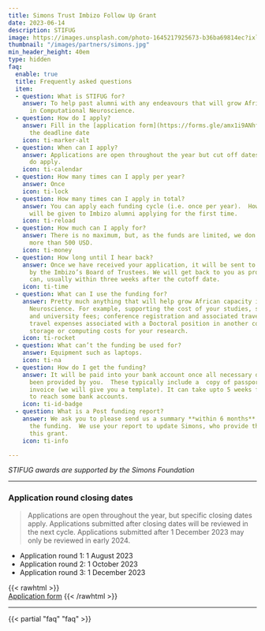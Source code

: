 ```yaml
---
title: Simons Trust Imbizo Follow Up Grant
date: 2023-06-14
description: STIFUG
image: https://images.unsplash.com/photo-1645217925673-b36ba69814ec?ixlib=rb-1.2.1&ixid=MnwxMjA3fDB8MHxwaG90by1wYWdlfHx8fGVufDB8fHx8&auto=format&fit=crop&w=1470&q=95
thumbnail: "/images/partners/simons.jpg"
min_header_height: 40em
type: hidden
faq:
  enable: true
  title: Frequently asked questions
  item:
  - question: What is STIFUG for?
    answer: To help past alumni with any endeavours that will grow African capacity
      in Computational Neuroscience.
  - question: How do I apply?
    answer: Fill in the [application form](https://forms.gle/amx1i9ANhfk3U6ZeA) before
      the deadline date
    icon: ti-marker-alt
  - question: When can I apply?
    answer: Applications are open throughout the year but cut off dates for each round
      do apply.
    icon: ti-calendar
  - question: How many times can I apply per year?
    answer: Once
    icon: ti-lock
  - question: How many times can I apply in total?
    answer: You can apply each funding cycle (i.e. once per year).  However preference
      will be given to Imbizo alumni applying for the first time.
    icon: ti-reload
  - question: How much can I apply for?
    answer: There is no maximum, but, as the funds are limited, we don’t usually give
      more than 500 USD.
    icon: ti-money
  - question: How long until I hear back?
    answer: Once we have received your application, it will be sent to and evaluated
      by the Imbizo’s Board of Trustees. We will get back to you as promptly as we
      can, usually within three weeks after the cutoff date.
    icon: ti-time
  - question: What can I use the funding for?
    answer: Pretty much anything that will help grow African capacity in Computational
      Neuroscience. For example, supporting the cost of your studies, such as registration
      and university fees; conference registration and associated travel expenses;
      travel expenses associated with a Doctoral position in another country; cloud
      storage or computing costs for your research.
    icon: ti-rocket
  - question: What can’t the funding be used for?
    answer: Equipment such as laptops.
    icon: ti-na
  - question: How do I get the funding?
    answer: It will be paid into your bank account once all necessary documents have
      been provided by you.  These typically include a  copy of passport and a completed
      invoice (we will give you a template). It can take upto 5 weeks for funding
      to reach some bank accounts.
    icon: ti-id-badge
  - question: What is a Post funding report?
    answer: We ask you to please send us a summary **within 6 months** of receiving
      the funding.  We use your report to update Simons, who provide the funds for
      this grant.
    icon: ti-info

---
```


_STIFUG awards are supported by the Simons Foundation_

***

### Application round closing dates

> Applications are open throughout the year, but specific closing dates apply. Applications submitted after closing dates will be reviewed in the next cycle.  Applications submitted after 1 December 2023 may only be reviewed in early 2024.

* Application round 1: 1 August 2023
* Application round 2: 1 October 2023
* Application round 3: 1 December 2023

<!--  -->

{{< rawhtml >}}
<br>
<a class="btn btn-outline-primary" href="https://forms.gle/amx1i9ANhfk3U6ZeA" target="_blank" title="apply now">Application form</a>
{{< /rawhtml >}}

***

{{< partial "faq" "faq" >}}
